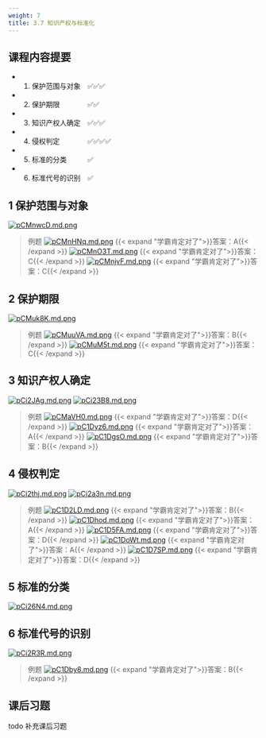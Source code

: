 ```yaml
---
weight: 7
title: 3.7 知识产权与标准化
---
```


## 课程内容提要

- 1. 保护范围与对象&emsp;✅✅✅
- 2. 保护期限&emsp;&emsp;&emsp;&emsp;✅✅
- 3. 知识产权人确定&emsp;✅✅✅
- 4. 侵权判定&emsp;&emsp;&emsp;&emsp;✅✅✅✅
- 5. 标准的分类&emsp;&emsp;&emsp;✅
- 6. 标准代号的识别&emsp;✅

## 1 保护范围与对象

[![pCMnwcD.md.png](https://s1.ax1x.com/2023/06/16/pCMnwcD.md.png)](https://imgse.com/i/pCMnwcD)
>例题
[![pCMnHNq.md.png](https://s1.ax1x.com/2023/06/16/pCMnHNq.md.png)](https://imgse.com/i/pCMnHNq)
{{< expand "学霸肯定对了">}}答案：A{{< /expand >}}
[![pCMnO3T.md.png](https://s1.ax1x.com/2023/06/16/pCMnO3T.md.png)](https://imgse.com/i/pCMnO3T)
{{< expand "学霸肯定对了">}}答案：C{{< /expand >}}
[![pCMnjvF.md.png](https://s1.ax1x.com/2023/06/16/pCMnjvF.md.png)](https://imgse.com/i/pCMnjvF)
{{< expand "学霸肯定对了">}}答案：C{{< /expand >}}

## 2 保护期限

[![pCMuk8K.md.png](https://s1.ax1x.com/2023/06/16/pCMuk8K.md.png)](https://imgse.com/i/pCMuk8K)

>例题
[![pCMuuVA.md.png](https://s1.ax1x.com/2023/06/16/pCMuuVA.md.png)](https://imgse.com/i/pCMuuVA)
{{< expand "学霸肯定对了">}}答案：B{{< /expand >}}
[![pCMuM5t.md.png](https://s1.ax1x.com/2023/06/16/pCMuM5t.md.png)](https://imgse.com/i/pCMuM5t)
{{< expand "学霸肯定对了">}}答案：C{{< /expand >}}

## 3 知识产权人确定

[![pCi2JAg.md.png](https://s1.ax1x.com/2023/06/07/pCi2JAg.md.png)](https://imgse.com/i/pCi2JAg)
[![pCi23B8.md.png](https://s1.ax1x.com/2023/06/07/pCi23B8.md.png)](https://imgse.com/i/pCi23B8)

>例题
[![pCMaVH0.md.png](https://s1.ax1x.com/2023/06/16/pCMaVH0.md.png)](https://imgse.com/i/pCMaVH0)
{{< expand "学霸肯定对了">}}答案：D{{< /expand >}}
[![pC1Dyz6.md.png](https://s1.ax1x.com/2023/06/19/pC1Dyz6.md.png)](https://imgse.com/i/pC1Dyz6)
{{< expand "学霸肯定对了">}}答案：A{{< /expand >}}
[![pC1DgsO.md.png](https://s1.ax1x.com/2023/06/19/pC1DgsO.md.png)](https://imgse.com/i/pC1DgsO)
{{< expand "学霸肯定对了">}}答案：B{{< /expand >}}

## 4 侵权判定

[![pCi2thj.md.png](https://s1.ax1x.com/2023/06/07/pCi2thj.md.png)](https://imgse.com/i/pCi2thj)
[![pCi2a3n.md.png](https://s1.ax1x.com/2023/06/07/pCi2a3n.md.png)](https://imgse.com/i/pCi2a3n)

>例题
[![pC1D2LD.md.png](https://s1.ax1x.com/2023/06/19/pC1D2LD.md.png)](https://imgse.com/i/pC1D2LD)
{{< expand "学霸肯定对了">}}答案：B{{< /expand >}}
[![pC1Dhod.md.png](https://s1.ax1x.com/2023/06/19/pC1Dhod.md.png)](https://imgse.com/i/pC1Dhod)
{{< expand "学霸肯定对了">}}答案：A{{< /expand >}}
[![pC1D5FA.md.png](https://s1.ax1x.com/2023/06/19/pC1D5FA.md.png)](https://imgse.com/i/pC1D5FA)
{{< expand "学霸肯定对了">}}答案：D{{< /expand >}}
[![pC1DoWt.md.png](https://s1.ax1x.com/2023/06/19/pC1DoWt.md.png)](https://imgse.com/i/pC1DoWt)
{{< expand "学霸肯定对了">}}答案：A{{< /expand >}}
[![pC1D7SP.md.png](https://s1.ax1x.com/2023/06/19/pC1D7SP.md.png)](https://imgse.com/i/pC1D7SP)
{{< expand "学霸肯定对了">}}答案：D{{< /expand >}}


## 5 标准的分类

[![pCi26N4.md.png](https://s1.ax1x.com/2023/06/07/pCi26N4.md.png)](https://imgse.com/i/pCi26N4)

## 6 标准代号的识别

[![pCi2R3R.md.png](https://s1.ax1x.com/2023/06/07/pCi2R3R.md.png)](https://imgse.com/i/pCi2R3R)

>例题
[![pC1Dby8.md.png](https://s1.ax1x.com/2023/06/19/pC1Dby8.md.png)](https://imgse.com/i/pC1Dby8)
{{< expand "学霸肯定对了">}}答案：B{{< /expand >}}

## 课后习题

todo 补充课后习题